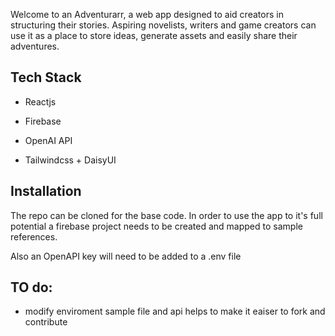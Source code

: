 Welcome to an Adventurarr, a web app designed to aid creators in structuring their stories. Aspiring novelists, writers and game creators can use it as a place to store ideas, generate assets and easily share their adventures.

## Tech Stack

- Reactjs
  
- Firebase
  
- OpenAI API
  
- Tailwindcss + DaisyUI
  

## Installation

The repo can be cloned for the base code. In order to use the app to it's full potential a firebase project needs to be created and mapped to sample references.

Also an OpenAPI key will need to be added to a .env file

## TO do:

- modify enviroment sample file and api helps to make it eaiser to fork and contribute